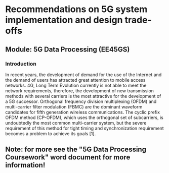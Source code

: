 # Recommendations on 5G system implementation and design trade-offs
## Module: 5G Data Processing (EE45GS)

### Introduction
In recent years, the development of demand for the use of the Internet and the demand of users has attracted great attention to mobile access networks. 4G, Long Term Evolution currently is not able to meet the network requirements, therefore, the development of new transmission methods with several carriers is the most attractive for the development of a 5G successor. Orthogonal frequency division multiplexing (OFDM) and multi-carrier filter modulation (FBMC) are the dominant waveform candidates for fifth generation wireless communications. The cyclic prefix OFDM method (CP-OFDM), which uses the orthogonal set of subcarriers, is undoubtedly the most common multi-carrier system, but the severe requirement of this method for tight timing and synchronization requirement becomes a problem to achieve its goals [1]. 

## Note: for more see the "5G Data Processing Coursework" word document for more information!
